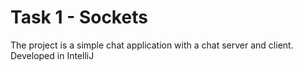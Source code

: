 # Task 1 - Sockets
The project is a simple chat application with a chat server and client. Developed in IntelliJ
